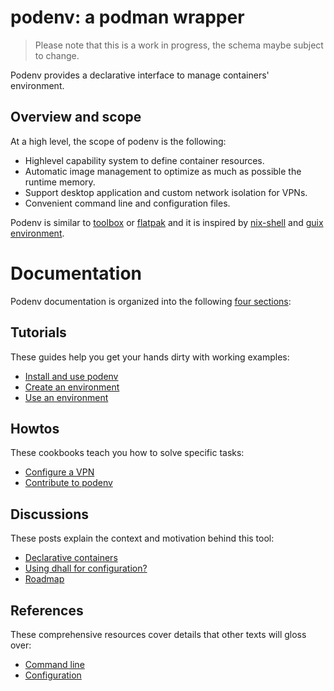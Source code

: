 # podenv: a podman wrapper

> Please note that this is a work in progress,
> the schema maybe subject to change.

Podenv provides a declarative interface to manage containers' environment.

## Overview and scope

At a high level, the scope of podenv is the following:

* Highlevel capability system to define container resources.
* Automatic image management to optimize as much as possible the runtime memory.
* Support desktop application and custom network isolation for VPNs.
* Convenient command line and configuration files.

Podenv is similar to [toolbox](https://github.com/debarshiray/toolbox) or
[flatpak](https://flatpak.org/) and it is inspired by
[nix-shell](https://nixos.org/nixos/nix-pills/developing-with-nix-shell.html)
and [guix environment](https://guix.gnu.org/manual/en/html_node/Invoking-guix-environment.html).


# Documentation

Podenv documentation is organized into the following [four sections][documentation]:

[documentation]: https://www.divio.com/en/blog/documentation/

## Tutorials

These guides help you get your hands dirty with working examples:

* [Install and use podenv](./docs/tutorials/install.md)
* [Create an environment](./docs/tutorials/create.md)
* [Use an environment](./docs/tutorials/use.md)

## Howtos

These cookbooks teach you how to solve specific tasks:

* [Configure a VPN](./docs/howtos/vpn.md)
* [Contribute to podenv](./docs/howtos/contribute.md)

## Discussions

These posts explain the context and motivation behind this tool:

* [Declarative containers](./docs/discussions/declarative-containers.md)
* [Using dhall for configuration?](./docs/discussions/dhall-configuration.md)
* [Roadmap](./docs/discussions/roadmap.md)

## References

These comprehensive resources cover details that other texts will gloss over:

* [Command line](./docs/references/command-line.md)
* [Configuration](./docs/references/configuration.md)
